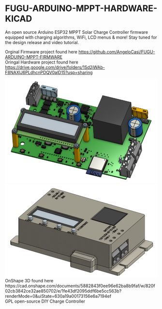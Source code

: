# FUGU-ARDUINO-MPPT-HARDWARE-KICAD
An open source Arduino ESP32 MPPT Solar Charge Controller firmware equipped with charging algorithms, WiFi, LCD menus &amp; more!
Stay tuned for the design release and video tutorial.<br>

Orginal Firmware project found here https://github.com/AngeloCasi/FUGU-ARDUINO-MPPT-FIRMWARE<br>
Oringal Hardware project found here https://drive.google.com/drive/folders/1Sd2jWAb-F8NAXlJ6PLdhcnPDQV0alD15?usp=sharing<br>

<div align="center">
<img src="https://github.com/jharvey/Charge_Controller/raw/master/export/V0.1/Charge_Controller.png" alt="FUGU MPPT Charge Controller" width="600" />
<img src="https://github.com/jharvey/Charge_Controller/raw/master/export/V0.1/Charge_Controller_In_Case.png" alt="FUGU MPPT Charge Controller" width="600" />
<div align="left">
OnShape 3D found here https://cad.onshape.com/documents/5882843f0ee96e62ba8b9faf/w/820f02cb3842ce32ae850702/e/1fe43df2095ddf6be5cc563b?renderMode=0&uiState=630a19a00173156e6a7194ef<br>
GPL open-source DIY Charge Controller<br>
